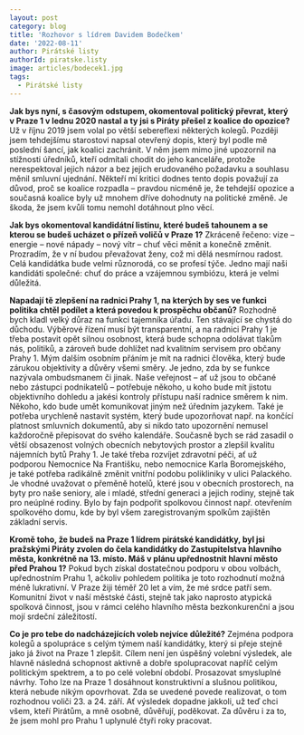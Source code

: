 ```yaml
---
layout: post
category: blog
title: 'Rozhovor s lídrem Davidem Bodečkem'
date: '2022-08-11'
author: Pirátské listy
authorId: piratske.listy
image: articles/bodecek1.jpg
tags:
  - Pirátské listy
---
```


**Jak bys nyní, s časovým odstupem, okomentoval politický převrat, který v Praze 1 v lednu 2020 nastal a ty jsi s Piráty přešel z koalice do opozice?** 
Už v říjnu 2019 jsem volal po větší sebereflexi některých kolegů. Později jsem tehdejšímu starostovi napsal otevřený dopis, který byl podle mě poslední šancí, jak koalici zachránit. V něm jsem mimo jiné upozornil na stížnosti úředníků, kteří odmítali chodit do jeho kanceláře, protože nerespektoval jejich názor a bez jejich erudovaného požadavku a souhlasu měnil smluvní ujednání. Někteří mí kritici dodnes tento dopis považují za důvod, proč se koalice rozpadla – pravdou nicméně je, že tehdejší opozice a současná koalice byly už mnohem dříve dohodnuty na politické změně. Je škoda, že jsem kvůli tomu nemohl dotáhnout plno věcí. 

**Jak bys okomentoval kandidátní listinu, které budeš tahounem a se kterou se budeš ucházet o přízeň voličů v Praze 1?**
Zkráceně řečeno: vize – energie – nové nápady – nový vítr – chuť věci měnit a konečně změnit. Prozradím, že v ní budou převažovat ženy, což mi dělá nesmírnou radost. Celá kandidátka bude velmi různorodá, co se profesí týče. Jedno mají naši kandidáti společné: chuť do práce a vzájemnou symbiózu, která je velmi důležitá. 

**Napadají tě zlepšení na radnici Prahy 1, na kterých by ses ve funkci politika chtěl podílet a která povedou k prospěchu občanů?**
Rozhodně bych kladl velký důraz na funkci tajemníka úřadu. Ten stávající se chystá do důchodu. Výběrové řízení musí být transparentní, a na radnici Prahy 1 je třeba postavit opět silnou osobnost, která bude schopna odolávat tlakům nás, politiků, a zároveň bude dohlížet nad kvalitním servisem pro občany Prahy 1. Mým dalším osobním přáním je mít na radnici člověka, který bude zárukou objektivity a důvěry všemi směry. Je jedno, zda by se funkce nazývala ombudsmanem či jinak. Naše veřejnost – ať už jsou to občané nebo zástupci podnikatelů – potřebuje někoho, u koho bude mít jistotu objektivního dohledu a jakési kontroly přístupu naší radnice směrem k nim. Někoho, kdo bude umět komunikovat jiným než úředním jazykem. Také je potřeba urychleně nastavit systém, který bude upozorňovat např. na končící platnost smluvních dokumentů, aby si nikdo tato upozornění nemusel každoročně přepisovat do svého kalendáře. Současně bych se rád zasadil o větší obsazenost volných obecních nebytových prostor a zlepšil kvalitu nájemních bytů Prahy 1. Je také třeba rozvíjet zdravotní péči, ať už podporou Nemocnice Na Františku, nebo nemocnice Karla Boromejského, je také potřeba radikálně změnit vnitřní podobu polikliniky v ulici Palackého. Je vhodné uvažovat o přeměně hotelů, které jsou v obecních prostorech, na byty pro naše seniory, ale i mladé, střední generaci a jejich rodiny, stejně tak pro neúplné rodiny. Bylo by fajn podpořit spolkovou činnost např. otevřením spolkového domu, kde by byl všem zaregistrovaným spolkům zajištěn základní servis. 

**Kromě toho, že budeš na Praze 1 lídrem pirátské kandidátky, byl jsi pražskými Piráty zvolen do čela kandidátky do Zastupitelstva hlavního města, konkrétně na 13. místo. Máš v plánu upřednostnit hlavní město před Prahou 1?**
Pokud bych získal dostatečnou podporu v obou volbách, upřednostním Prahu 1, ačkoliv pohledem politika je toto rozhodnutí možná méně lukrativní. V Praze žiji téměř 20 let a vím, že mé srdce patří sem. Komunitní život v naší městské části, stejně tak jako naprosto atypická spolková činnost, jsou v rámci celého hlavního města bezkonkurenční a jsou mojí srdeční záležitostí. 

**Co je pro tebe do nadcházejících voleb nejvíce důležité?**
Zejména podpora kolegů a spolupráce s celým týmem naší kandidátky, který si přeje stejně jako já život na Praze 1 zlepšit. Cílem není jen úspěšný volební výsledek, ale hlavně následná schopnost aktivně a dobře spolupracovat napříč celým politickým spektrem, a to po celé volební období. Prosazovat smysluplné návrhy. Toho lze na Praze 1 dosáhnout konstruktivní a slušnou politikou, která nebude nikým opovrhovat. Zda se uvedené povede realizovat, o tom rozhodnou voliči 23. a 24. září. Ať výsledek dopadne jakkoli, už teď chci všem, kteří Pirátům, a mně osobně, důvěřují, poděkovat. Za důvěru i za to, že jsem mohl pro Prahu 1 uplynulé čtyři roky pracovat.
